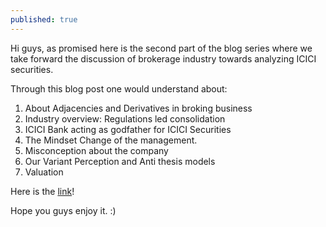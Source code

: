 ```yaml
---
published: true
---
```

Hi guys, as promised here is the second part of the blog series where we take forward the discussion of brokerage industry towards analyzing ICICI securities.

Through this blog post one would understand about:

1. About Adjacencies and Derivatives in broking business
2. Industry overview: Regulations led consolidation
3. ICICI Bank acting as godfather for ICICI Securities
4. The Mindset Change of the management.
5. Misconception about the company
6. Our Variant Perception and Anti thesis models
7. Valuation

Here is the [link](https://soic.in/blog-description/icicisecurtities)!

Hope you guys enjoy it. :)
